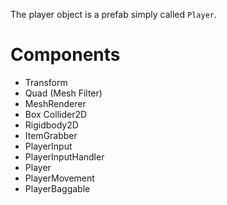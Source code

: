 The player object is a prefab simply called `Player`.

# Components
* Transform
* Quad (Mesh Filter)
* MeshRenderer
* Box Collider2D
* Rigidbody2D
* ItemGrabber
* PlayerInput
* PlayerInputHandler
* Player
* PlayerMovement
* PlayerBaggable